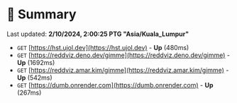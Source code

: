 # 📖 Summary
Last updated: **2/10/2024, 2:00:25 PTG "Asia/Kuala_Lumpur"**

- `GET` [https://hst.ujol.dev](https://hst.ujol.dev) - **Up** (480ms)
- `GET` [https://reddviz.deno.dev/gimme](https://reddviz.deno.dev/gimme) - **Up** (1692ms)
- `GET` [https://reddviz.amar.kim/gimme](https://reddviz.amar.kim/gimme) - **Up** (542ms)
- `GET` [https://dumb.onrender.com](https://dumb.onrender.com) - **Up** (267ms)
